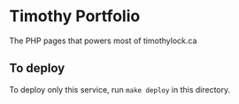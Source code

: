 # Timothy Portfolio
The PHP pages that powers most of timothylock.ca

## To deploy
To deploy only this service, run `make deploy` in this directory.
